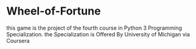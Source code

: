 # Wheel-of-Fortune
this game is the project of the fourth course in Python 3 Programming Specialization. the Specialization is Offered By University of Michigan via Coursera
